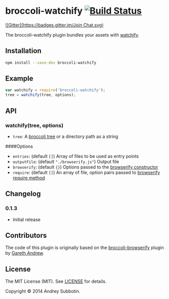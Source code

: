 # broccoli-watchify [![Build Status](https://travis-ci.org/eploko/broccoli-watchify.svg)](https://travis-ci.org/eploko/broccoli-watchify)
[![Gitter](https://badges.gitter.im/Join Chat.svg)](https://gitter.im/eploko/broccoli-watchify?utm_source=badge&utm_medium=badge&utm_campaign=pr-badge&utm_content=badge)

The broccoli-watchify plugin bundles your assets with 
[watchify](https://github.com/substack/watchify).

## Installation

```bash
npm install --save-dev broccoli-watchify
```

## Example

```js
var watchify = require('broccoli-watchify');
tree = watchify(tree, options);
```

## API

### watchify(tree, options) 

* `tree`: A [broccoli tree](https://github.com/broccolijs/broccoli#plugin-api-specification) or a directory path as a string

####Options
 
* `entries`: (default `[]`) Array of files to be used as entry points
* `outputFile`: (default `"./browserify.js"`) Output file
* `browserify`: (default `{}`) Options passed to the [browserify constructor](https://github.com/substack/node-browserify#var-b--browserifyfiles-or-opts)
* `require`: (default `[]`) An array of file, option pairs passed to [browserify require method](https://github.com/substack/node-browserify#brequirefile-opts)

## Changelog

### 0.1.3

* Initial release

## Contributors

The code of this plugin is originally based on the [broccoli-browserify](https://github.com/gingerhendrix/broccoli-browserify) plugin by [Gareth Andrew](http://github.com/gingerhendrix).

## License

The MIT License (MIT). See [LICENSE](LICENSE) for details.

Copyright © 2014 Andrey Subbotin.
